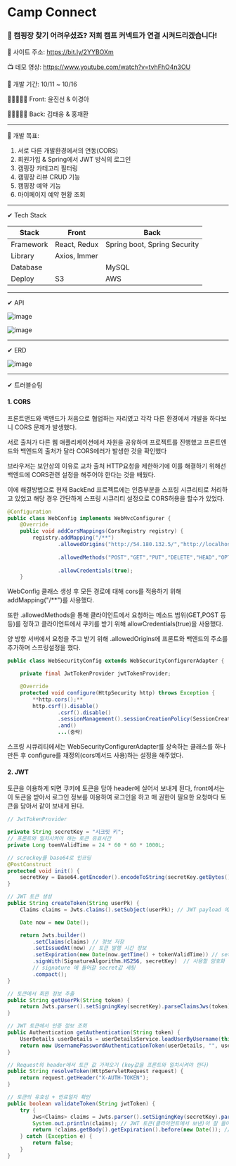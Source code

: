 # Camp Connect

### 📢 캠핑장 찾기 어려우셨죠? 저희 캠프 커넥트가 연결 시켜드리겠습니다!

🎉 사이트 주소: https://bit.ly/2YYBOXm

📺 데모 영상: https://www.youtube.com/watch?v=tvhFhO4n3OU

📆 개발 기간: 10/11 ~ 10/16

👨🏻‍🤝‍👨🏻 Front: 윤진선 & 이경아

👨🏻‍🤝‍👨🏻 Back: 김태웅 & 홍재환

---

🎯 개발 목표: 

1. 서로 다른 개발환경에서의 연동(CORS) 
2. 회원가입 & Spring에서 JWT 방식의 로그인 
3. 캠핑장 카테고리 필터링 
4. 캠핑장 리뷰 CRUD 기능
5. 캠핑장 예약 기능
6. 마이페이지 예약 현황 조회

---

✔ Tech Stack

| Stack     | Front        | Back                         |
| --------- | ------------ | ---------------------------- |
| Framework | React, Redux | Spring boot, Spring Security |
| Library   | Axios, Immer |                              |
| Database  |              | MySQL                        |
| Deploy    | S3           | AWS                          |

---

✔ API

![image](https://user-images.githubusercontent.com/76515226/137482416-85a2a2a9-3e35-4ba9-a705-1ae68508e113.png)

![image](https://user-images.githubusercontent.com/76515226/137482503-46e59404-3a44-44ba-a576-c8e85e9f6bb6.png)

---

✔ ERD

![image](https://user-images.githubusercontent.com/76515226/137482671-07892edd-687b-48c8-8e27-eb050952906b.png)

---

✔ 트러블슈팅

#### 1. CORS

프론트앤드와 백앤드가 처음으로 협업하는 자리였고 각각 다른 환경에서 개발을 하다보니 CORS 문제가 발생했다.

서로 출처가 다른 웹 애플리케이션에서 자원을 공유하며 프로젝트를 진행했고 프론트엔드와 백엔드의 출처가 달라 CORS에러가 발생한 것을 확인했다

브라우저는 보안상의 이유로 교차 출처 HTTP요청을 제한하기에 이를 해결하기 위해선 백엔드에 CORS관련 설정을 해주어야 한다는 것을 배웠다.

이에 해결방법으로 현재 BackEnd 프로젝트에는 인증부분을 스프링 시큐리티로 처리하고 있었고 해당 경우 간단하게 스프링 시큐리티 설정으로 CORS허용을 할수가 있었다.

```java
@Configuration
public class WebConfig implements WebMvcConfigurer {
    @Override
    public void addCorsMappings(CorsRegistry registry) {
        registry.addMapping("/**")
                .allowedOrigins("http://54.180.132.5/","http://localhost:3000")
               
                .allowedMethods("POST","GET","PUT","DELETE","HEAD","OPTIONS") 
                
                .allowCredentials(true);
    }
```
WebConfig 클래스 생성 후 모든 경로에 대해 cors를 적용하기 위해 addMapping("/**")를 사용했다. 

또한 .allowedMethods을 통해 클라이언트에서 요청하는 메소드 범위(GET,POST 등등)를 정하고 클라이언트에서 쿠키를 받기 위해 allowCredentials(true)을 사용했다.

양 방향 서버에서 요청을 주고 받기 위해 .allowedOrigins에 프론트와 백엔드의 주소를 추가하며 스프링설정을 했다.

```java
public class WebSecurityConfig extends WebSecurityConfigurerAdapter {

    private final JwtTokenProvider jwtTokenProvider;

    @Override
    protected void configure(HttpSecurity http) throws Exception {
        **http.cors();**
        http.csrf().disable()
                .csrf().disable()
                .sessionManagement().sessionCreationPolicy(SessionCreationPolicy.STATELESS) 
                .and()
                ...(중략)
```
스프링 시큐리티에서는 WebSecurityConfigurerAdapter를 상속하는 클래스를 하나 만든 후 configure를 재정의(cors메서드 사용)하는 설정을 해주었다.

#### 2. JWT

토큰을 이용하게 되면 쿠키에 토큰을 담아 header에 실어서 보내게 된다, front에서는 이 토큰을 받아서 로그인 정보를 이용하여 로그인을 하고 매 권한이 필요한 요청마다 토큰을 담아서 같이 보내게 된다.

```java
// JwtTokenProvider

private String secretKey = "시크릿 키";
// 프론트와 일치시켜야 하는 토큰 유효시간
private Long toemValidTime = 24 * 60 * 60 * 1000L;

// screckey를 base64로 인코딩
@PostConstruct
protected void init() {
    secretKey = Base64.getEncoder().encodeToString(secretKey.getBytes());
}

// JWT 토큰 생성
public String createToken(String userPk) {
    Claims claims = Jwts.claims().setSubject(userPk); // JWT payload 에 저장되는 정보단위

    Date now = new Date();

    return Jwts.builder()
        .setClaims(claims) // 정보 저장
        .setIssuedAt(now) // 토큰 발행 시간 정보
        .setExpiration(new Date(now.getTime() + tokenValidTime)) // set Expire Time
        .signWith(SignatureAlgorithm.HS256, secretKey)  // 사용할 암호화 알고리즘과
        // signature 에 들어갈 secret값 세팅
        .compact();
}

// 토큰에서 회원 정보 추출
public String getUserPk(String token) {
    return Jwts.parser().setSigningKey(secretKey).parseClaimsJws(token).getBody().getSubject();
}

// JWT 토큰에서 인증 정보 조회
public Authentication getAuthentication(String token) {
    UserDetails userDetails = userDetailsService.loadUserByUsername(this.getUserPk(token));
    return new UsernamePasswordAuthenticationToken(userDetails, "", userDetails.getAuthorities());
}

// Request의 header에서 토큰 값 가져오기 (key값을 프론트와 일치시켜야 한다)
public String resolveToken(HttpServletRequest request) {
    return request.getHeader("X-AUTH-TOKEN");
}

// 토큰의 유효성 + 만료일자 확인
public boolean validateToken(String jwtToken) {
    try {
        Jws<Claims> claims = Jwts.parser().setSigningKey(secretKey).parseClaimsJws(jwtToken);
        System.out.println(claims); // JWT 토큰(클라이언트에서 보낸)이 잘 들어오는지 검증
        return !claims.getBody().getExpiration().before(new Date()); // expire시간이 되지 않았다면 True
    } catch (Exception e) {
        return false;
    }
}
```


